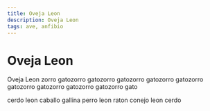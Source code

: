 ```yaml
---
title: Oveja Leon
description: Oveja Leon
tags: ave, anfibio
---
```


# Oveja Leon

Oveja Leon zorro gatozorro gatozorro gatozorro gatozorro gatozorro gatozorro gatozorro gatozorro gatozorro gato

cerdo leon caballo gallina perro leon raton conejo leon cerdo